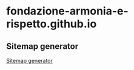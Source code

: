 # fondazione-armonia-e-rispetto.github.io

## Sitemap generator
[Sitemap generator](https://www.xml-sitemaps.com/)